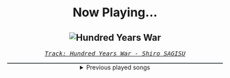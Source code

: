 <div align="center"> 
<h1>Now Playing...</h1>

![Hundred Years War](https://i.scdn.co/image/ab67616d00001e02b6b4d4368e932921793db976)
--
_<samp><a href="https://open.spotify.com/track/1gIqrFYCS3JjFHWfi8dQzg">Track: Hundred Years War - Shiro SAGISU</a></samp>_

<div style="border: 1px #4B5054 solid"></div>
<details>
  <summary>
    Previous played songs
  </summary>
  <table>
    <thead>
      <tr>
        <th>
          Artist
        </th>
        <th>
          Song
        </th>
        <th>
          Link
        </th>
      </tr>
    </thead>
    <tbody>
      <tr><td>Shiro SAGISU</td><td>Hundred Years War</td><td><a href="https://open.spotify.com/track/1gIqrFYCS3JjFHWfi8dQzg">https://open.spotify.com/track/1gIqrFYCS3JjFHWfi8dQzg</a></td></tr><tr><td>Sawano Hiroyuki</td><td>攻響組曲　DEVIL　第三楽章: eXORCiST</td><td><a href="https://open.spotify.com/track/7fOzGo3dEM2Cn8ygMLNJOw">https://open.spotify.com/track/7fOzGo3dEM2Cn8ygMLNJOw</a></td></tr><tr><td>Shiro SAGISU</td><td>Invasion</td><td><a href="https://open.spotify.com/track/2tnd8PSXUGwoVX5WY2SU1B">https://open.spotify.com/track/2tnd8PSXUGwoVX5WY2SU1B</a></td></tr><tr><td>Shiro SAGISU</td><td>Stand Up Be Strong (Pt. II)</td><td><a href="https://open.spotify.com/track/5BqFJRaEVRhu8vfaCQM6AE">https://open.spotify.com/track/5BqFJRaEVRhu8vfaCQM6AE</a></td></tr><tr><td>Shiro SAGISU</td><td>1130 TYBW full orchestra choir</td><td><a href="https://open.spotify.com/track/2fu4MJym740h2HZrAglZBW">https://open.spotify.com/track/2fu4MJym740h2HZrAglZBW</a></td></tr><tr><td>Shiro SAGISU</td><td>"Cometh the hour" Pt. A_Opus1</td><td><a href="https://open.spotify.com/track/57NqUiUOWob9xchfsTyHm0">https://open.spotify.com/track/57NqUiUOWob9xchfsTyHm0</a></td></tr><tr><td>Shiro SAGISU</td><td>"Lucifers Dance" Pt. C_Opus1</td><td><a href="https://open.spotify.com/track/38Xuwj65wMbRQ1o9vod1vc">https://open.spotify.com/track/38Xuwj65wMbRQ1o9vod1vc</a></td></tr><tr><td>Shiro SAGISU</td><td>Cometh the hour - avant garde 2023</td><td><a href="https://open.spotify.com/track/2qECI47hHx61BnnEF7E2Xc">https://open.spotify.com/track/2qECI47hHx61BnnEF7E2Xc</a></td></tr><tr><td>Pharozen</td><td>Fade To Black x Treachery x Invasion "Bleach" - Epic Medley Version</td><td><a href="https://open.spotify.com/track/6UlMhXlaL1ojFrslrZbk4v">https://open.spotify.com/track/6UlMhXlaL1ojFrslrZbk4v</a></td></tr><tr><td>NOVELISTS</td><td>CRC</td><td><a href="https://open.spotify.com/track/0x5gGnfWTCyuAodq4zE8Pz">https://open.spotify.com/track/0x5gGnfWTCyuAodq4zE8Pz</a></td></tr><tr><td>GHØSTKID</td><td>BLACK CLOUD</td><td><a href="https://open.spotify.com/track/1Teu8z8vp3dVfPeSzoPZh6">https://open.spotify.com/track/1Teu8z8vp3dVfPeSzoPZh6</a></td></tr><tr><td>ASHEN</td><td>Crystal Tears</td><td><a href="https://open.spotify.com/track/0T38Jfme3g0iyVrrE5hYfU">https://open.spotify.com/track/0T38Jfme3g0iyVrrE5hYfU</a></td></tr><tr><td>Our Promise</td><td>Human Lips</td><td><a href="https://open.spotify.com/track/10RTON7ilnO0rP9QyYiF40">https://open.spotify.com/track/10RTON7ilnO0rP9QyYiF40</a></td></tr><tr><td>Shallowsky</td><td>Echoes</td><td><a href="https://open.spotify.com/track/5WilW7zcHLXvVTulQsdNoU">https://open.spotify.com/track/5WilW7zcHLXvVTulQsdNoU</a></td></tr><tr><td>TSS</td><td>Notes In The Dark</td><td><a href="https://open.spotify.com/track/6yHsyW2f3PFGLSbdjxupx5">https://open.spotify.com/track/6yHsyW2f3PFGLSbdjxupx5</a></td></tr><tr><td>Stain The Canvas</td><td>Inevitable</td><td><a href="https://open.spotify.com/track/1mrBs33qx218fSZ6d6Zb7d">https://open.spotify.com/track/1mrBs33qx218fSZ6d6Zb7d</a></td></tr><tr><td>ASHEN</td><td>Chimera</td><td><a href="https://open.spotify.com/track/4C6gBgv63tU0ItCSRRwTRm">https://open.spotify.com/track/4C6gBgv63tU0ItCSRRwTRm</a></td></tr><tr><td>Revnoir</td><td>The Pact</td><td><a href="https://open.spotify.com/track/65vY8anCVpjrERrN4vzZ13">https://open.spotify.com/track/65vY8anCVpjrERrN4vzZ13</a></td></tr><tr><td>Downswing</td><td>For What It's Worth</td><td><a href="https://open.spotify.com/track/64LBLOdsomg19NyrOm3LhM">https://open.spotify.com/track/64LBLOdsomg19NyrOm3LhM</a></td></tr><tr><td>Our Promise</td><td>Renegades</td><td><a href="https://open.spotify.com/track/0tm8cNgXGRRwPur5q8qdUg">https://open.spotify.com/track/0tm8cNgXGRRwPur5q8qdUg</a></td></tr>
    </tbody>
  </table>
</details>

</div>
